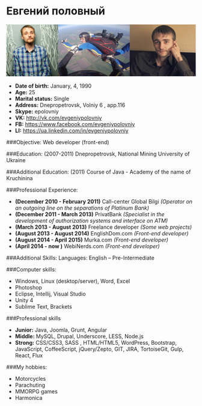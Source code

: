# Евгений половный
![my avatar][avatar] 

* **Date of birth:** January, 4, 1990
* **Age:** 25
* **Marital status:** Single
* **Address:**  Dnepropetrovsk, Volniy 6 , app.116
* **Skype:** epolovniy 
* **VK:** http://vk.com/evgeniypolovniy
* **FB:** https://www.facebook.com/evgeniypolovniy
* **LI:** https://ua.linkedin.com/in/evgeniypolovniy

###Objective:
Web developer (front-end)

###Education:
(2007-2011) Dnepropetrovsk, National Mining University of Ukraine


###Additional Education:
(2011) Course of Java - Academy of the name of Kruchinina

###Professional Experience:
- **(December 2010 - February 2011)** Call-center Global Bilgi *(Operator on an outgoing line on the separations of Platinum Bank)*
- **(December 2011 - March 2013)** PrivatBank *(Specialist in the development of authorization systems and interface on ATM)*
- **(March 2013 - August 2013)** Freelance developer *(Some web projects)*
- **(August 2013 - August 2014)** EnglishDom.com *(Front-end developer)*
- **(August 2014 - April 2015)** Murka.com *(Front-end developer)*
- **(April 2014 - now )** WebiNerds.com *(Front-end developer)*

###Additional Skills:
Languages: English – Pre-Intermediate

###Computer skills: 
- Windows, Linux (desktop/server), Word, Excel
- Photoshop 
- Eclipse, Intellij, Visual Studio
- Unity 4
- Sublime Text, Brackets

###Professional skills
- **Junior:** Java, Joomla, Grunt, Angular
- **Middle:** MySQL, Drupal, Underscore, LESS, Node.js
- **Strong:** CSS/CSS3, SASS , HTML/HTML5, WordPress, Bootstrap, JavaScript, CoffeeScript, jQuery/Zepto, GIT, JIRA, TortoiseGit, Gulp,  React, Flux

###My hobbies:
- Motorcycles
- Parachuting
- MMORPG games
- Harmonica

[avatar]: https://github.com/EvgeniyPolovniy/resume/blob/master/img/ava.jpg
